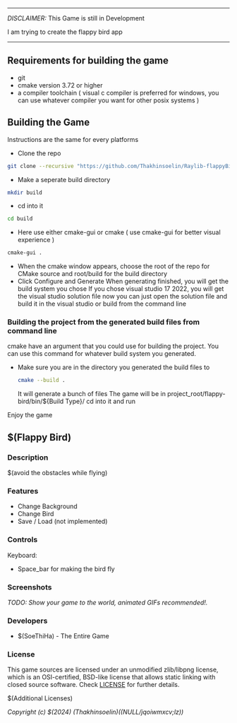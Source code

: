 -----------------------------------

_DISCLAIMER:_
This Game is still in Development

I am trying to create the flappy bird app

-----------------------------------

## Requirements for building the game
- git
- cmake version 3.72 or higher
- a compiler toolchain ( 
    visual c compiler is preferred for windows,
    you can use whatever compiler you want for other posix systems
)


## Building the Game
Instructions are the same for every platforms

- Clone the repo
```sh
git clone --recursive "https://github.com/Thakhinsoelin/Raylib-flappyBird.git"
```
- Make a seperate build directory
```sh
mkdir build
```
- cd into it
```sh
cd build
```
- Here use either cmake-gui or cmake ( use cmake-gui for better visual experience )
```sh
cmake-gui .
```
- When the cmake window appears, choose the root of the repo for CMake source and root/build for the build directory
- Click Configure and Generate
When generating finished, you will get the build system you chose
If you chose visual studio 17 2022, you will get the visual studio solution file
now you can just open the solution file and build it in the visual studio or build from the command line

### Building the project from the generated build files from command line
cmake have an argument that you could use for building the project. You can use this command for whatever build system you generated.
- Make sure you are in the directory you generated the build files to
  ```sh
  cmake --build .
  ```
  It will generate a bunch of files
  The game will be in project_root/flappy-bird/bin/${Build Type}/
  cd into it and run

Enjoy the game

<!-- 
You can use this templates in some ways. Using Visual Studio, using CMake or make your own build setup. This repository come with Visual Studio and CMake already setuped.

Chose one of the follow setup, that fit in you development enviroment.

### Visual Studio

- After extracting the zip, the parent folder `raylib-game-template` should exist in the same directory as `raylib` itself.  So your file structure should look like this:
    - Some parent directory
        - `raylib`
            - the contents of https://github.com/raysan5/raylib
        - `raylib-game-template`
            - this `README.md` and all other raylib-game-template files
- If using Visual Studio, open projects/VS2022/raylib-game-template.sln
- Select on `raylib_game` in the solution explorer, then in the toolbar at the top, click `Project` > `Set as Startup Project`
- Now you're all set up!  Click `Local Windows Debugger` with the green play arrow and the project will run.

### CMake

- Extract the zip of this project
- Type the follow command:

```sh
cmake -S . -B build
```

> if you want with debug symbols put the flag `-DCMAKE_BUILD_TYPE=Debug`

- After CMake config your project build:

```sh
cmake --build build
```

- Inside the build folder are another folder (named the same as the project name on CMakeLists.txt) with the executable and resources folder.
- In order for resources to load properly, cd to `src` and run the executable (`../build/${PROJECT_NAME}/${PROJECT_NAME}`) from there.

- cmake will automatically download a current release of raylib but if you want to use your local version you can pass `-DFETCHCONTENT_SOURCE_DIR_RAYLIB=<dir_with_raylib>`  -->

## $(Flappy Bird)

### Description

$(avoid the obstacles while flying)

### Features

 - Change Background 
 - Change Bird
 - Save / Load (not implemented)

### Controls

Keyboard:
 - Space_bar for making the bird fly

### Screenshots

_TODO: Show your game to the world, animated GIFs recommended!._

### Developers

 - $(SoeThiHa) - The Entire Game

### License

This game sources are licensed under an unmodified zlib/libpng license, which is an OSI-certified, BSD-like license that allows static linking with closed source software. Check [LICENSE](LICENSE) for further details.

$(Additional Licenses)

*Copyright (c) $(2024) $(Thakhinsoelin) ($(NULL/jqoiwmxcv;lz))*
